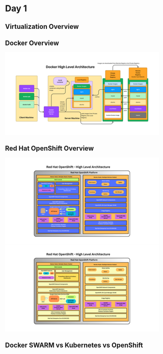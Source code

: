 # Day 1

## Virtualization Overview

## Docker Overview
![Docker High Level Architecture](DockerHighLevelArchitecture.png)

## Red Hat OpenShift Overview
![OpenShift Architecture](openshift-architecture.png)
![OpenShift Architecture](openshift-architecture-2.png)

## Docker SWARM vs Kubernetes vs OpenShift
